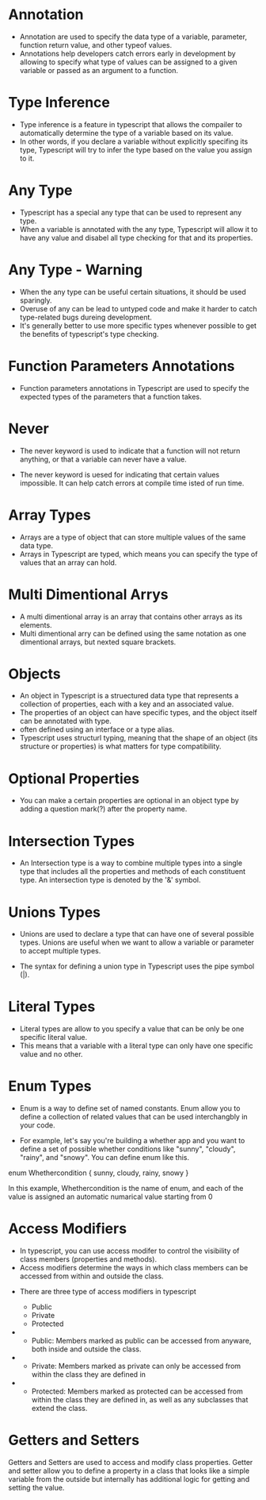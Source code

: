 # Annotation
- Annotation are used to specify the data type of a variable, parameter, function return 
value, and other typeof values.
- Annotations help developers catch errors early in development by allowing to specify what type of values can be assigned to a given variable or passed as an argument to a function.


# Type Inference
- Type inference is a feature in typescript that allows the compailer to automatically determine the type of a variable based on its value.
- In other words, if you declare a variable without explicitly specifing its type, Typescript will try to infer the type based on the value you assign to it.

# Any Type
- Typescript has a special any type that can be used to represent any type. 
- When a variable is annotated with the any type, Typescript will allow it to have any value and disabel all type checking for that and its properties.

# Any Type - Warning
- When the any type can be useful certain situations, it should be used sparingly.
- Overuse of any can be lead to untyped code and make it harder to catch type-related bugs dureing development.
- It's generally better to use more specific types whenever possible to get the benefits of typescript's type checking. 


# Function Parameters Annotations
- Function parameters annotations in Typescript are used to specify the expected types of the parameters that a function takes.


# Never
- The never keyword is used to indicate that a function will not return anything, or that a variable can never have a value.

- The never keyword is uesed for indicating that certain values impossible. It can help catch errors at compile time isted of run time.
 

 # Array Types
 - Arrays are a type of object that can store multiple values of the same data type.
 - Arrays in Typescript are typed, which means you can specify the type of values that an array can hold.

  # Multi Dimentional Arrys
  - A multi dimentional array is an array that contains other arrays as its elements.
  - Multi dimentional arry can be defined using the same notation as one dimentional arrays, but nexted square brackets.

  
  # Objects
  - An object in Typescript is a struectured data type that represents a collection of properties, each with a key and an associated value.
  - The properties of an object can have specific types, and the object itself can be annotated with type.
  - often defined using an interface or a type alias.
  - Typescript uses structurl typing, meaning that the shape of an object (its structure or properties) is what matters for type compatibility.


  # Optional Properties 
  - You can make a certain properties are optional in an object type by adding a question mark(?) after the property name. 


  # Intersection Types
  - An Intersection type is a way to combine multiple types into a single type that includes all the properties and methods of each constituent type. An intersection type is denoted by the '&' symbol.

  # Unions Types
  - Unions are used to declare a type that can have one of several possible types. Unions are useful when we want to allow a variable or parameter to accept multiple types.

  - The syntax for defining a union type in Typescript uses the pipe symbol (|). 

  # Literal Types
  - Literal types are allow to you specify a value that can be only be one specific literal value.
  - This means that a variable with a literal type can only have one specific value and no other.

  # Enum Types
  - Enum is a way to define set of named constants. Enum allow you to define a collection of related values that can be used interchangbly in your code.
   
  - For example, let's say you're building a whether app and you want to define a set of possible whether conditions like "sunny", "cloudy", "rainy", and "snowy". You can define enum like this.

  enum Whethercondition {
    sunny,
    cloudy,
    rainy,
    snowy
  }

  In this example, Whethercondition is the name of enum, and each of the value is assigned an automatic numarical value starting from 0
   

  

# Access Modifiers
- In typescript, you can use access modifer to control the visibility of class members (properties and methods).
- Access modifiers determine the ways in which class members can be accessed from within and outside the class.

* There are three type of access modifiers in typescript
  - Public
  - Private
  - Protected

* * Public: Members marked as public can be accessed from anyware, both inside and outside the class.

* * Private: Members marked as private can only be accessed from within the class they are defined in

* * Protected: Members marked as protected can be accessed from within the class they are defined in, as well as any subclasses that extend the class.


# Getters and Setters
Getters and Setters are used to access and modify class properties. Getter and setter allow you to define a property in a class that looks like a simple variable from the outside but internally has additional logic for getting and setting the value.

